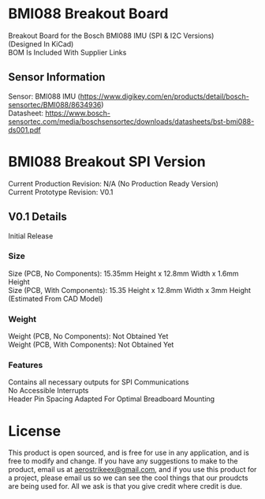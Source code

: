 # BMI088 Breakout Board
Breakout Board for the Bosch BMI088 IMU (SPI &amp; I2C Versions)   
(Designed In KiCad)  
BOM Is Included With Supplier Links  
## Sensor Information  
Sensor: BMI088 IMU (https://www.digikey.com/en/products/detail/bosch-sensortec/BMI088/8634936)  
Datasheet: https://www.bosch-sensortec.com/media/boschsensortec/downloads/datasheets/bst-bmi088-ds001.pdf  
# BMI088 Breakout SPI Version
Current Production Revision: N/A (No Production Ready Version)  
Current Prototype Revision: V0.1  
## V0.1 Details  
Initial Release  
### Size
Size (PCB, No Components): 15.35mm Height x 12.8mm Width x 1.6mm Height  
Size (PCB, With Components): 15.35 Height x 12.8mm Width x 3mm Height (Estimated From CAD Model)  
### Weight
Weight (PCB, No Components): Not Obtained Yet  
Weight (PCB, With Components): Not Obtained Yet  
### Features
Contains all necessary outputs for SPI Communications  
No Accessible Interrupts  
Header Pin Spacing Adapted For Optimal Breadboard Mounting  


# License
This product is open sourced, and is free for use in any application, and is free to modify and change. If you have any suggestions to make to the product, email us at aerostrikeex@gmail.com, and if you use this product for a project, please email us so we can see the cool things that our proudcts are being used for. All we ask is that you give credit where credit is due.
